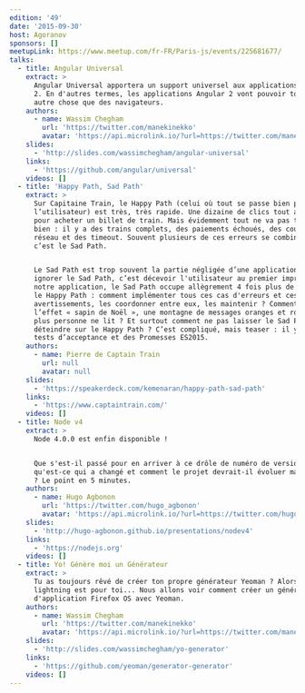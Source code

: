 ```yaml
---
edition: '49'
date: '2015-09-30'
host: Agoranov
sponsors: []
meetupLink: https://www.meetup.com/fr-FR/Paris-js/events/225681677/
talks:
  - title: Angular Universal
    extract: >
      Angular Universal apportera un support universel aux applications Angular
      2. En d'autres termes, les applications Angular 2 vont pouvoir tourner sur
      autre chose que des navigateurs.
    authors:
      - name: Wassim Chegham
        url: 'https://twitter.com/manekinekko'
        avatar: 'https://api.microlink.io/?url=https://twitter.com/manekinekko&amps;embed=image.url'
    slides:
      - 'http://slides.com/wassimchegham/angular-universal'
    links:
      - 'https://github.com/angular/universal'
    videos: []
  - title: 'Happy Path, Sad Path'
    extract: >
      Sur Capitaine Train, le Happy Path (celui où tout se passe bien pour
      l’utilisateur) est très, très rapide. Une dizaine de clics tout au plus
      pour acheter un billet de train. Mais évidemment tout ne va pas toujours
      bien : il y a des trains complets, des paiements échoués, des coupures de
      réseau et des timeout. Souvent plusieurs de ces erreurs se combinent :
      c’est le Sad Path.


      Le Sad Path est trop souvent la partie négligée d’une application. Mais
      ignorer le Sad Path, c’est décevoir l'utilisateur au premier imprévu. Dans
      notre application, le Sad Path occupe allègrement 4 fois plus de place que
      le Happy Path : comment implémenter tous ces cas d'erreurs et ces
      avertissements, les coordonner entre eux, les maintenir ? Comment éviter
      l’effet « sapin de Noël », une montagne de messages oranges et rouges que
      plus personne ne lit ? Et surtout comment ne pas laisser le Sad Path
      déteindre sur le Happy Path ? C’est compliqué, mais teaser : il y a des
      tests d’acceptance et des Promesses ES2015.
    authors:
      - name: Pierre de Captain Train
        url: null
        avatar: null
    slides:
      - 'https://speakerdeck.com/kemenaran/happy-path-sad-path'
    links:
      - 'https://www.captaintrain.com/'
    videos: []
  - title: Node v4
    extract: >
      Node 4.0.0 est enfin disponible !


      Que s'est-il passé pour en arriver à ce drôle de numéro de version,
      qu'est-ce qui a changé et comment le projet devrait-il évoluer maintenant
      ? Le point en 5 minutes.
    authors:
      - name: Hugo Agbonon
        url: 'https://twitter.com/hugo_agbonon'
        avatar: 'https://api.microlink.io/?url=https://twitter.com/hugo_agbonon&amps;embed=image.url'
    slides:
      - 'http://hugo-agbonon.github.io/presentations/nodev4'
    links:
      - 'https://nodejs.org'
    videos: []
  - title: Yo! Génère moi un Générateur
    extract: >
      Tu as toujours rêvé de créer ton propre générateur Yeoman ? Alors ce
      lightning est pour toi... Nous allons voir comment créer un générateur
      d'application Firefox OS avec Yeoman.
    authors:
      - name: Wassim Chegham
        url: 'https://twitter.com/manekinekko'
        avatar: 'https://api.microlink.io/?url=https://twitter.com/manekinekko&amps;embed=image.url'
    slides:
      - 'http://slides.com/wassimchegham/yo-generator'
    links:
      - 'https://github.com/yeoman/generator-generator'
    videos: []
---
```

